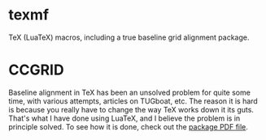 texmf
=====

TeX (LuaTeX) macros, including a true baseline grid alignment package.

CCGRID
======

Baseline alignment in TeX has been an unsolved problem for quite some time,
with various attempts, articles on TUGboat, etc. The reason it is hard is because
you really have to change the way TeX works down it its guts. That's what I
have done using LuaTeX, and I believe the problem is in principle solved. To
see how it is done, check out the [package PDF file](tex/plain/ccrusius/ccgrid.pdf).
